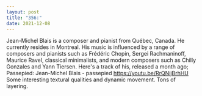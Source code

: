 ```yaml
---
layout: post
title: "356:"
date: 2021-12-08
---
```


Jean-Michel Blais is a composer and pianist from Québec, Canada. He currently resides in Montreal. His music is influenced by a range of composers and pianists such as Frédéric Chopin, Sergei Rachmaninoff, Maurice Ravel, classical minimalists, and modern composers such as Chilly Gonzales and Yann Tiersen. Here's a track of his, released a month ago; Passepied:
 Jean-Michel Blais - passepied
https://youtu.be/RrQNijBrhHU 
Some interesting textural qualities and dynamic movement. Tons of layering.
